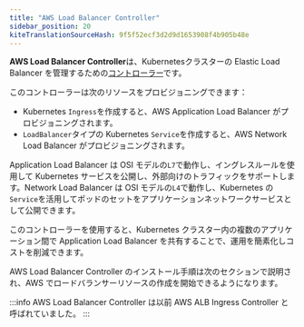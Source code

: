 ```yaml
---
title: "AWS Load Balancer Controller"
sidebar_position: 20
kiteTranslationSourceHash: 9f5f52ecf3d2d9d1653908f4b905b48e
---
```


**AWS Load Balancer Controller**は、Kubernetesクラスターの Elastic Load Balancer を管理するための[コントローラー](https://kubernetes.io/docs/concepts/architecture/controller/)です。

このコントローラーは次のリソースをプロビジョニングできます：

- Kubernetes `Ingress`を作成すると、AWS Application Load Balancer がプロビジョニングされます。
- `LoadBalancer`タイプの Kubernetes `Service`を作成すると、AWS Network Load Balancer がプロビジョニングされます。

Application Load Balancer は OSI モデルの`L7`で動作し、イングレスルールを使用して Kubernetes サービスを公開し、外部向けのトラフィックをサポートします。Network Load Balancer は OSI モデルの`L4`で動作し、Kubernetes の`Service`を活用してポッドのセットをアプリケーションネットワークサービスとして公開できます。

このコントローラーを使用すると、Kubernetes クラスター内の複数のアプリケーション間で Application Load Balancer を共有することで、運用を簡素化しコストを削減できます。

AWS Load Balancer Controller のインストール手順は次のセクションで説明され、AWS でロードバランサーリソースの作成を開始できるようになります。

:::info
AWS Load Balancer Controller は以前 AWS ALB Ingress Controller と呼ばれていました。
:::
